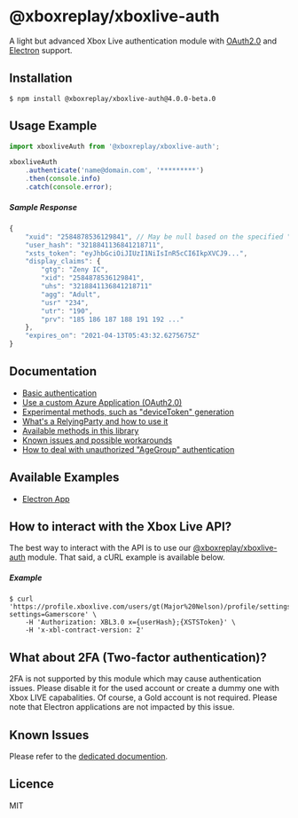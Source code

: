 # @xboxreplay/xboxlive-auth

A light but advanced Xbox Live authentication module with [OAuth2.0](docs/02-Custom_Azure_Application.md) and [Electron](examples/electron-app) support.

## Installation

```shell
$ npm install @xboxreplay/xboxlive-auth@4.0.0-beta.0
```

## Usage Example

```javascript
import xboxliveAuth from '@xboxreplay/xboxlive-auth';

xboxliveAuth
	.authenticate('name@domain.com', '*********')
	.then(console.info)
	.catch(console.error);
```

##### Sample Response

```javascript
{
    "xuid": "2584878536129841", // May be null based on the specified "RelyingParty"
    "user_hash": "3218841136841218711",
    "xsts_token": "eyJhbGciOiJIUzI1NiIsInR5cCI6IkpXVCJ9...",
    "display_claims": {
        "gtg": "Zeny IC",
        "xid": "2584878536129841",
        "uhs": "3218841136841218711"
        "agg": "Adult",
        "usr" "234",
        "utr": "190",
        "prv": "185 186 187 188 191 192 ..."
    },
    "expires_on": "2021-04-13T05:43:32.6275675Z"
}
```

## Documentation

-   [Basic authentication](docs/01-Authenticate.md)
-   [Use a custom Azure Application (OAuth2.0)](docs/02-Custom_Azure_Application.md)
-   [Experimental methods, such as "deviceToken" generation](docs/03-Experimental.md)
-   [What's a RelyingParty and how to use it](docs/04-RelyingParty.md)
-   [Available methods in this library](docs/05-Methods.md)
-   [Known issues and possible workarounds](docs/06-Known_Issues.md)
-   [How to deal with unauthorized "AgeGroup" authentication](docs/07-Detect_Unauthorized_AgeGroup.md)

## Available Examples

-   [Electron App](examples/electron-app)

## How to interact with the Xbox Live API?

The best way to interact with the API is to use our [@xboxreplay/xboxlive-auth](https://github.com/XboxReplay/xboxlive-api) module. That said, a cURL example is available below.

##### Example

```shell
$ curl 'https://profile.xboxlive.com/users/gt(Major%20Nelson)/profile/settings?settings=Gamerscore' \
    -H 'Authorization: XBL3.0 x={userHash};{XSTSToken}' \
    -H 'x-xbl-contract-version: 2'
```

## What about 2FA (Two-factor authentication)?

2FA is not supported by this module which may cause authentication issues. Please disable it for the used account or create a dummy one with Xbox LIVE capabalities. Of course, a Gold account is not required. Please note that Electron applications are not impacted by this issue.

## Known Issues

Please refer to the [dedicated documention](docs/06-Known_Issues.md).

## Licence

MIT

